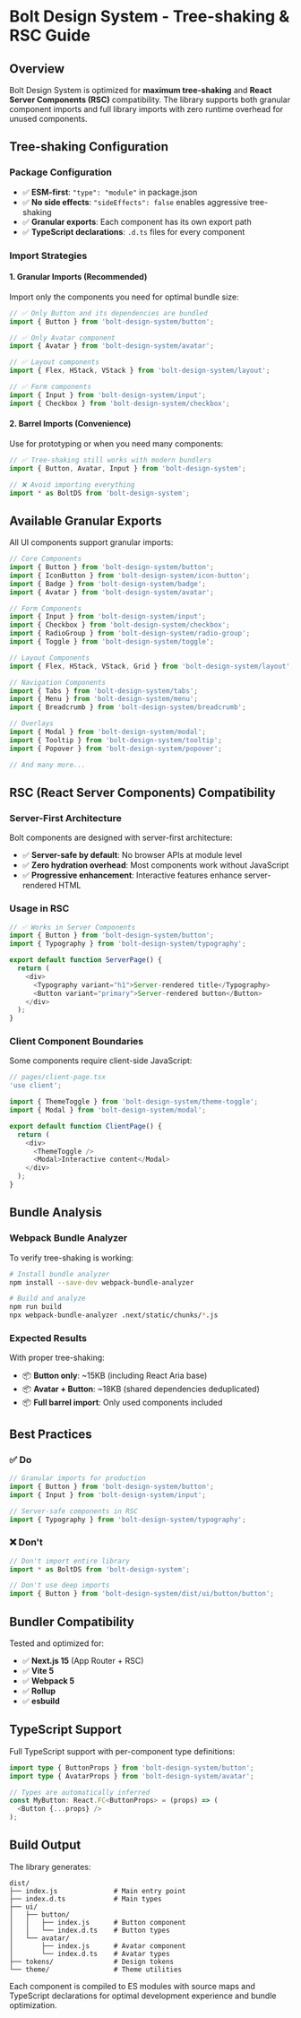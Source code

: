 # Bolt Design System - Tree-shaking & RSC Guide

## Overview

Bolt Design System is optimized for **maximum tree-shaking** and **React Server Components (RSC)** compatibility. The library supports both granular component imports and full library imports with zero runtime overhead for unused components.

## Tree-shaking Configuration

### Package Configuration

- ✅ **ESM-first**: `"type": "module"` in package.json
- ✅ **No side effects**: `"sideEffects": false` enables aggressive tree-shaking
- ✅ **Granular exports**: Each component has its own export path
- ✅ **TypeScript declarations**: `.d.ts` files for every component

### Import Strategies

#### 1. Granular Imports (Recommended)

Import only the components you need for optimal bundle size:

```javascript
// ✅ Only Button and its dependencies are bundled
import { Button } from 'bolt-design-system/button';

// ✅ Only Avatar component
import { Avatar } from 'bolt-design-system/avatar';

// ✅ Layout components
import { Flex, HStack, VStack } from 'bolt-design-system/layout';

// ✅ Form components
import { Input } from 'bolt-design-system/input';
import { Checkbox } from 'bolt-design-system/checkbox';
```

#### 2. Barrel Imports (Convenience)

Use for prototyping or when you need many components:

```javascript
// ✅ Tree-shaking still works with modern bundlers
import { Button, Avatar, Input } from 'bolt-design-system';

// ❌ Avoid importing everything
import * as BoltDS from 'bolt-design-system';
```

## Available Granular Exports

All UI components support granular imports:

```javascript
// Core Components
import { Button } from 'bolt-design-system/button';
import { IconButton } from 'bolt-design-system/icon-button';
import { Badge } from 'bolt-design-system/badge';
import { Avatar } from 'bolt-design-system/avatar';

// Form Components
import { Input } from 'bolt-design-system/input';
import { Checkbox } from 'bolt-design-system/checkbox';
import { RadioGroup } from 'bolt-design-system/radio-group';
import { Toggle } from 'bolt-design-system/toggle';

// Layout Components
import { Flex, HStack, VStack, Grid } from 'bolt-design-system/layout';

// Navigation Components
import { Tabs } from 'bolt-design-system/tabs';
import { Menu } from 'bolt-design-system/menu';
import { Breadcrumb } from 'bolt-design-system/breadcrumb';

// Overlays
import { Modal } from 'bolt-design-system/modal';
import { Tooltip } from 'bolt-design-system/tooltip';
import { Popover } from 'bolt-design-system/popover';

// And many more...
```

## RSC (React Server Components) Compatibility

### Server-First Architecture

Bolt components are designed with server-first architecture:

- ✅ **Server-safe by default**: No browser APIs at module level
- ✅ **Zero hydration overhead**: Most components work without JavaScript
- ✅ **Progressive enhancement**: Interactive features enhance server-rendered HTML

### Usage in RSC

```javascript
// ✅ Works in Server Components
import { Button } from 'bolt-design-system/button';
import { Typography } from 'bolt-design-system/typography';

export default function ServerPage() {
  return (
    <div>
      <Typography variant="h1">Server-rendered title</Typography>
      <Button variant="primary">Server-rendered button</Button>
    </div>
  );
}
```

### Client Component Boundaries

Some components require client-side JavaScript:

```javascript
// pages/client-page.tsx
'use client';

import { ThemeToggle } from 'bolt-design-system/theme-toggle';
import { Modal } from 'bolt-design-system/modal';

export default function ClientPage() {
  return (
    <div>
      <ThemeToggle />
      <Modal>Interactive content</Modal>
    </div>
  );
}
```

## Bundle Analysis

### Webpack Bundle Analyzer

To verify tree-shaking is working:

```bash
# Install bundle analyzer
npm install --save-dev webpack-bundle-analyzer

# Build and analyze
npm run build
npx webpack-bundle-analyzer .next/static/chunks/*.js
```

### Expected Results

With proper tree-shaking:

- 📦 **Button only**: ~15KB (including React Aria base)
- 📦 **Avatar + Button**: ~18KB (shared dependencies deduplicated)
- 📦 **Full barrel import**: Only used components included

## Best Practices

### ✅ Do

```javascript
// Granular imports for production
import { Button } from 'bolt-design-system/button';
import { Input } from 'bolt-design-system/input';

// Server-safe components in RSC
import { Typography } from 'bolt-design-system/typography';
```

### ❌ Don't

```javascript
// Don't import entire library
import * as BoltDS from 'bolt-design-system';

// Don't use deep imports
import { Button } from 'bolt-design-system/dist/ui/button/button';
```

## Bundler Compatibility

Tested and optimized for:

- ✅ **Next.js 15** (App Router + RSC)
- ✅ **Vite 5**
- ✅ **Webpack 5**
- ✅ **Rollup**
- ✅ **esbuild**

## TypeScript Support

Full TypeScript support with per-component type definitions:

```typescript
import type { ButtonProps } from 'bolt-design-system/button';
import type { AvatarProps } from 'bolt-design-system/avatar';

// Types are automatically inferred
const MyButton: React.FC<ButtonProps> = (props) => (
  <Button {...props} />
);
```

## Build Output

The library generates:

```
dist/
├── index.js              # Main entry point
├── index.d.ts            # Main types
├── ui/
│   ├── button/
│   │   ├── index.js      # Button component
│   │   └── index.d.ts    # Button types
│   └── avatar/
│       ├── index.js      # Avatar component
│       └── index.d.ts    # Avatar types
├── tokens/               # Design tokens
└── theme/                # Theme utilities
```

Each component is compiled to ES modules with source maps and TypeScript declarations for optimal development experience and bundle optimization.

